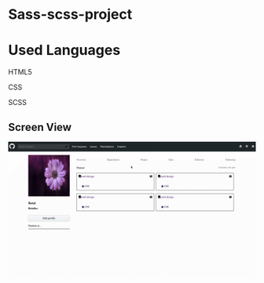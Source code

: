 <h1> Sass-scss-project </h1>

<h1> Used Languages </h1>

HTML5

CSS

SCSS

<h2> Screen View </h2>

![](img/screen.gif)

